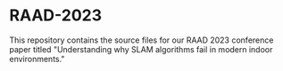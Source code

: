 # RAAD-2023
This repository contains the source files for our RAAD 2023 conference paper titled "Understanding why SLAM algorithms fail in modern indoor environments."
